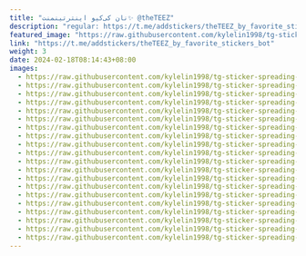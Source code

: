 ```yaml
---
title: "نان کی‌کیو اینترتینمنت✨ @theTEEZ"
description: "regular: https://t.me/addstickers/theTEEZ_by_favorite_stickers_bot"
featured_image: "https://raw.githubusercontent.com/kylelin1998/tg-sticker-spreading-worldwide-images/main/img/8ca9721f-eac7-4702-a80b-89b621781f3b.jpg"
link: "https://t.me/addstickers/theTEEZ_by_favorite_stickers_bot"
weight: 3
date: 2024-02-18T08:14:43+08:00
images:
  - https://raw.githubusercontent.com/kylelin1998/tg-sticker-spreading-worldwide-images/main/img/8ca9721f-eac7-4702-a80b-89b621781f3b.jpg
  - https://raw.githubusercontent.com/kylelin1998/tg-sticker-spreading-worldwide-images/main/img/22685de6-6077-4606-9267-f7b0ecc858f8.jpg
  - https://raw.githubusercontent.com/kylelin1998/tg-sticker-spreading-worldwide-images/main/img/7aa23372-8f5d-4a67-a573-1091b3757124.jpg
  - https://raw.githubusercontent.com/kylelin1998/tg-sticker-spreading-worldwide-images/main/img/82e27872-ef47-48ad-b47f-ad5677fcd9da.jpg
  - https://raw.githubusercontent.com/kylelin1998/tg-sticker-spreading-worldwide-images/main/img/720d5c7e-6135-4874-a942-7ab7aef54f42.jpg
  - https://raw.githubusercontent.com/kylelin1998/tg-sticker-spreading-worldwide-images/main/img/98896a14-f352-44fd-aed0-7e78625fdb8d.jpg
  - https://raw.githubusercontent.com/kylelin1998/tg-sticker-spreading-worldwide-images/main/img/ffd56ebf-a4af-409c-ba78-5212dacc089a.jpg
  - https://raw.githubusercontent.com/kylelin1998/tg-sticker-spreading-worldwide-images/main/img/9a41ce84-bb5b-46a9-a555-b803aa2bed50.jpg
  - https://raw.githubusercontent.com/kylelin1998/tg-sticker-spreading-worldwide-images/main/img/6318f71d-761f-44cf-bb56-6a04ff0298fb.jpg
  - https://raw.githubusercontent.com/kylelin1998/tg-sticker-spreading-worldwide-images/main/img/9e1039c8-47dd-41f0-9d5f-773f3f35e019.jpg
  - https://raw.githubusercontent.com/kylelin1998/tg-sticker-spreading-worldwide-images/main/img/f30a8648-dc8c-43a0-b5d1-55d9d52341d1.jpg
  - https://raw.githubusercontent.com/kylelin1998/tg-sticker-spreading-worldwide-images/main/img/c1f7281b-57f2-47b4-92f5-313a638c803e.jpg
  - https://raw.githubusercontent.com/kylelin1998/tg-sticker-spreading-worldwide-images/main/img/433b9b70-85f9-4cc5-a521-39f1c68bc714.jpg
  - https://raw.githubusercontent.com/kylelin1998/tg-sticker-spreading-worldwide-images/main/img/8a52f0cc-d924-4740-a3fb-50d1e2340cb2.jpg
  - https://raw.githubusercontent.com/kylelin1998/tg-sticker-spreading-worldwide-images/main/img/1256f7d7-5455-4cfe-8aa8-ee64a5689322.jpg
  - https://raw.githubusercontent.com/kylelin1998/tg-sticker-spreading-worldwide-images/main/img/8d3c6ce0-a076-4a1f-99db-bad43b75a40e.jpg
  - https://raw.githubusercontent.com/kylelin1998/tg-sticker-spreading-worldwide-images/main/img/08675b53-6952-480a-9df2-bd2dcd154242.jpg
  - https://raw.githubusercontent.com/kylelin1998/tg-sticker-spreading-worldwide-images/main/img/4de87c83-5757-4944-bf59-169221058fae.jpg
  - https://raw.githubusercontent.com/kylelin1998/tg-sticker-spreading-worldwide-images/main/img/1e347a8f-d00e-4710-96a7-1a315e80baa3.jpg
  - https://raw.githubusercontent.com/kylelin1998/tg-sticker-spreading-worldwide-images/main/img/cbee52cc-e997-4bd6-a02d-629a04af91a3.jpg
---
```

